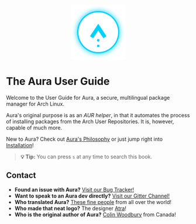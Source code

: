 <p align="center">
  <img src="logo.png">
</p>

# The Aura User Guide

Welcome to the User Guide for Aura, a secure, multilingual package manager for
Arch Linux.

Aura's original purpose is as an *AUR helper*, in that it automates the process
of installing packages from the Arch User Repositories. It is, however, capable
of much more.

New to Aura? Check out [Aura's Philosophy](philosophy.md) or just jump right
into [Installation](install.md)!

> **💡 Tip:** You can press `s` at any time to search this book.

## Contact

- **Found an issue with Aura?** [Visit our Bug
Tracker!](https://github.com/fosskers/aura/issues)
- **Want to speak to an Aura dev directly?** [Visit our Gitter
Channel!](https://gitter.im/aurapm/aura)
- **Who translated Aura?** [These fine
  people](https://github.com/fosskers/aura#credits) from all over the world!
- **Who made that neat logo?** The designer [Atra](https://github.com/estatra)!
- **Who is the original author of Aura?** [Colin
  Woodbury](https://www.fosskers.ca) from Canada!
